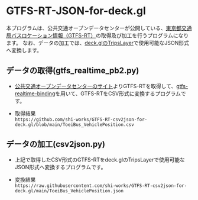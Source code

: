 # GTFS-RT-JSON-for-deck.gl
本プログラムは、公共交通オープンデータセンターが公開している、[東京都交通局バスロケーション情報（GTFS-RT）](https://ckan.odpt.org/dataset/b_bus_gtfs_rt-toei)の取得及び加工を行うプログラムになります。
なお、データの加工では、[deck.glのTripsLayer](https://deck.gl/docs/api-reference/geo-layers/trips-layer)で使用可能なJSON形式へ変換します。

## データの取得(gtfs_realtime_pb2.py)
- [公共交通オープンデータセンターのサイト](https://ckan.odpt.org/dataset/b_bus_gtfs_rt-toei)よりGTFS-RTを取得して、[gtfs-realtime-binding](https://developers.google.com/transit/gtfs-realtime/examples/python-sample?hl=ja)を用いて、GTFS-RTをCSV形式に変換するプログラムです。

- 取得結果  
`https://github.com/shi-works/GTFS-RT-csv2json-for-deck.gl/blob/main/ToeiBus_VehiclePosition.csv`

## データの加工(csv2json.py)
- 上記で取得したCSV形式のGTFS-RTをdeck.glのTripsLayerで使用可能なJSON形式へ変換するプログラムです。

- 変換結果  
`https://raw.githubusercontent.com/shi-works/GTFS-RT-csv2json-for-deck.gl/main/ToeiBus_VehiclePosition.json`
